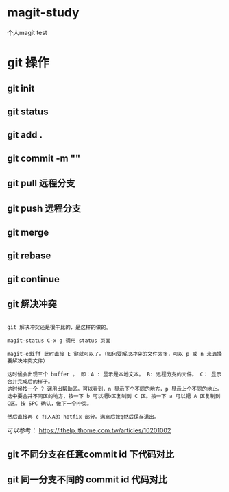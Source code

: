 # magit-study
个人magit test

# git 操作

## git init


## git status


## git add .


## git commit -m ""


## git pull  远程分支


## git push 远程分支

## git merge


## git rebase


## git continue

## git 解决冲突

~~~

git 解决冲突还是很牛比的，是这样的做的。

magit-status C-x g 调用 status 页面

magit-ediff 此时直接 E 键就可以了。（如何要解决冲突的文件太多，可以 p 或 n 来选择要解决冲突文件）

这时候会出现三个 buffer 。 即：A : 显示是本地文本。 B: 远程分支的文件。 C： 显示合并完成后的样子。
这时候按一个 ? 调用出帮助区。可以看到，n 显示下个不同的地方，p 显示上个不同的地止。选中要合并不同区的地方，按一下 b 可以把b区复制到 C 区。按一下 a 可以把 A 区复制到C区。按 SPC 确认，做下一个冲突。

然后直接再 c 打入A的 hotfix 部分。满意后按q然后保存退出。

~~~

可以参考： https://ithelp.ithome.com.tw/articles/10201002

## git 不同分支在任意commit id 下代码对比



## git 同一分支不同的 commit id 代码对比
